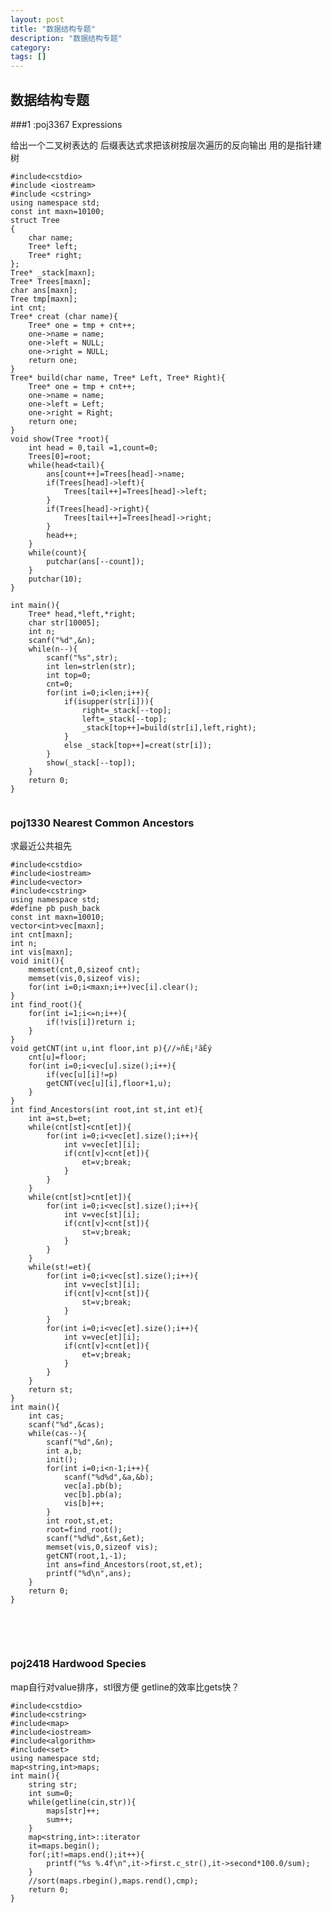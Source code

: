 ```yaml
---
layout: post
title: "数据结构专题"
description: "数据结构专题"
category:
tags: []
---
```


## 数据结构专题 ##

###1 :poj3367 Expressions

给出一个二叉树表达的 后缀表达式求把该树按层次遍历的反向输出
用的是指针建树  

	#include<cstdio>
	#include <iostream>
	#include <cstring>
	using namespace std;
	const int maxn=10100;
	struct Tree
	{
		char name;
		Tree* left;
		Tree* right;
	};
	Tree* _stack[maxn];
	Tree* Trees[maxn];
	char ans[maxn];
	Tree tmp[maxn];
	int cnt;
	Tree* creat (char name){
		Tree* one = tmp + cnt++;
		one->name = name;
		one->left = NULL;
		one->right = NULL;
		return one;
	}
	Tree* build(char name, Tree* Left, Tree* Right){
		Tree* one = tmp + cnt++;
		one->name = name;
		one->left = Left;
		one->right = Right;
		return one;
	}
	void show(Tree *root){
		int head = 0,tail =1,count=0;
		Trees[0]=root;
		while(head<tail){
			ans[count++]=Trees[head]->name;
			if(Trees[head]->left){
				Trees[tail++]=Trees[head]->left;
			}
			if(Trees[head]->right){
				Trees[tail++]=Trees[head]->right;
			}
			head++;
		}
		while(count){
			putchar(ans[--count]);
		}
		putchar(10);
	}

	int main(){
		Tree* head,*left,*right;
		char str[10005];
		int n;
		scanf("%d",&n);
		while(n--){
			scanf("%s",str);
			int len=strlen(str);
			int top=0;
			cnt=0;
			for(int i=0;i<len;i++){
				if(isupper(str[i])){
					right=_stack[--top];
					left=_stack[--top];
					_stack[top++]=build(str[i],left,right);
				}
				else _stack[top++]=creat(str[i]);
			}
			show(_stack[--top]);
		}
		return 0;
	}
	 


### poj1330 Nearest Common Ancestors


求最近公共祖先

	#include<cstdio>
	#include<iostream>
	#include<vector>
	#include<cstring>
	using namespace std;
	#define pb push_back
	const int maxn=10010;
	vector<int>vec[maxn];
	int cnt[maxn];
	int n;
	int vis[maxn];
	void init(){
		memset(cnt,0,sizeof cnt);
		memset(vis,0,sizeof vis);
		for(int i=0;i<maxn;i++)vec[i].clear();
	}
	int find_root(){
		for(int i=1;i<=n;i++){
			if(!vis[i])return i;
		}
	}
	void getCNT(int u,int floor,int p){//»ñÈ¡²ãÊý
		cnt[u]=floor;
		for(int i=0;i<vec[u].size();i++){
			if(vec[u][i]!=p)
			getCNT(vec[u][i],floor+1,u);
		}
	}
	int find_Ancestors(int root,int st,int et){
		int a=st,b=et;
		while(cnt[st]<cnt[et]){
			for(int i=0;i<vec[et].size();i++){
				int v=vec[et][i];
				if(cnt[v]<cnt[et]){
					et=v;break;
				}
			}
		}
		while(cnt[st]>cnt[et]){
			for(int i=0;i<vec[st].size();i++){
				int v=vec[st][i];
				if(cnt[v]<cnt[st]){
					st=v;break;
				}
			}
		}
		while(st!=et){
			for(int i=0;i<vec[st].size();i++){
				int v=vec[st][i];
				if(cnt[v]<cnt[st]){
					st=v;break;
				}
			}
			for(int i=0;i<vec[et].size();i++){
				int v=vec[et][i];
				if(cnt[v]<cnt[et]){
					et=v;break;
				}
			}
		}
		return st;
	}
	int main(){
		int cas;
		scanf("%d",&cas);
		while(cas--){
			scanf("%d",&n);
			int a,b;
			init();
			for(int i=0;i<n-1;i++){
				scanf("%d%d",&a,&b);
				vec[a].pb(b);
				vec[b].pb(a);
				vis[b]++;
			}
			int root,st,et;
			root=find_root();
			scanf("%d%d",&st,&et);
			memset(vis,0,sizeof vis);
			getCNT(root,1,-1);
			int ans=find_Ancestors(root,st,et);
			printf("%d\n",ans);
		}
		return 0;
	}
 


 
### poj2418 Hardwood Species

map自行对value排序，stl很方便
getline的效率比gets快？

	#include<cstdio>
	#include<cstring>
	#include<map>
	#include<iostream>
	#include<algorithm>
	#include<set>
	using namespace std;
	map<string,int>maps;
	int main(){
		string str;
		int sum=0;
		while(getline(cin,str)){
			maps[str]++;
			sum++;
		}
		map<string,int>::iterator
		it=maps.begin();
		for(;it!=maps.end();it++){
			printf("%s %.4f\n",it->first.c_str(),it->second*100.0/sum);
		}
		//sort(maps.rbegin(),maps.rend(),cmp);
		return 0;
	}
	 
 